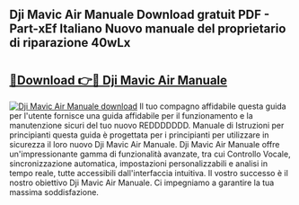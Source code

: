 ## Dji Mavic Air Manuale Download gratuit PDF - Part-xEf Italiano Nuovo manuale del proprietario di riparazione 40wLx

# <h2><a href="http://dfgo145.blite.top/?on=Dji+Mavic+Air+Manuale">🔗Download 👉🔴 Dji Mavic Air Manuale</a></h2>

[![Dji Mavic Air Manuale download](https://i.imgur.com/lujVjoI.png)](http://dfgo145.blite.top/?on=Dji+Mavic+Air+Manuale)
Il tuo compagno affidabile questa guida per l'utente fornisce una guida affidabile per il funzionamento e la manutenzione sicuri del tuo nuovo REDDDDDDD. Manuale di Istruzioni per principianti questa guida è progettata per i principianti per utilizzare in sicurezza il loro nuovo Dji Mavic Air Manuale. Dji Mavic Air Manuale offre un'impressionante gamma di funzionalità avanzate, tra cui Controllo Vocale, sincronizzazione automatica, impostazioni personalizzabili e analisi in tempo reale, tutte accessibili dall'interfaccia intuitiva. Il vostro successo è il nostro obiettivo Dji Mavic Air Manuale. Ci impegniamo a garantire la tua massima soddisfazione.
